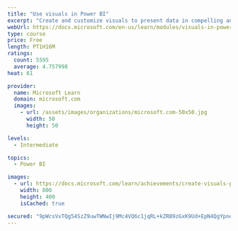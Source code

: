 ```yaml
---
title: "Use visuals in Power BI"
excerpt: "Create and customize visuals to present data in compelling and insightful ways."
webUrl: https://docs.microsoft.com/en-us/learn/modules/visuals-in-power-bi/
type: course
price: Free
length: PT1H16M
ratings:
  count: 5595
  average: 4.757998
heat: 61

provider:
  name: Microsoft Learn
  domain: microsoft.com
  images:
    - url: /assets/images/organizations/microsoft.com-50x50.jpg
      width: 50
      height: 50

levels:
  - Intermediate

topics:
  - Power BI

images:
  - url: https://docs.microsoft.com/learn/achievements/create-visuals-power-bi-desktop-social.png
    width: 800
    height: 400
    isCached: true

secured: "9pWcsVvTQg54SzZ9uwTWNwIj9Mc4VQ6c1jqRL+kZRB9zGxK9Ud+EpN4QgYpnekLs+U0/j1O7BpxUUqOH0rUX2bqJU8d4F4GpLOydh898lJN+wj4FAcahcfsZueLdZBiC8UK69Uwvi/g1O33VcBzKL/bfW+aOZcWGmWN4NXZKe1GcowV5ORAzoBeBNdpn4SZEa1wHeyHh0XD4PIzxBtRZWZZ49yVF2i5gMCY5Li6NIdtLBaN9JdU1EAEjNTtgBbpTags+rZRGcWq86RxD1X2eB63B88rg0jQf30HCR2ZmNk7V0Pesgwn42YjWYaZhDnEWC/qWl8ZGUX+DYihWNkChOz1Fvto+Nuf6Bem0ZEOzAS16yIdaZbOm4NTxAue9KHdVx5yaJSaKak7RY7modZ9bqiqwKJLPKPhkdCeZqcDV0Ow=;Tw4RAVhYiIhT2R54Wa4llw=="
---
```


